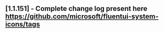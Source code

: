 ## [1.1.151] - Complete change log present here https://github.com/microsoft/fluentui-system-icons/tags